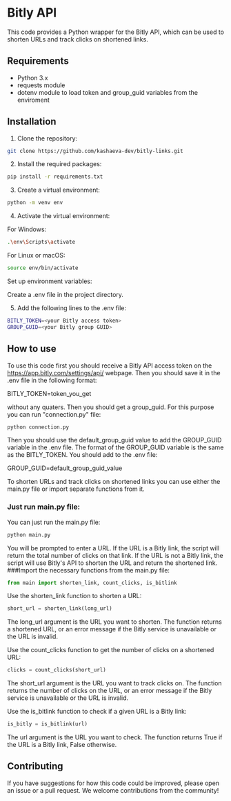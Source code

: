 # Bitly API

This code provides a Python wrapper for the Bitly API, which can be used to shorten URLs 
and track clicks on shortened links.

## Requirements
* Python 3.x
* requests module
* dotenv module to load token and group_guid variables from the enviroment
## Installation
1. Clone the repository:

```bash
git clone https://github.com/kashaeva-dev/bitly-links.git
```
2. Install the required packages:

```bash
pip install -r requirements.txt
```
3. Create a virtual environment:

```bash
python -m venv env
```
4. Activate the virtual environment:

For Windows:

```bash
.\env\Scripts\activate
```
For Linux or macOS:

```bash
source env/bin/activate
```
Set up environment variables:

Create a .env file in the project directory.

5. Add the following lines to the .env file:

```bash
BITLY_TOKEN=<your Bitly access token>
GROUP_GUID=<your Bitly group GUID>
```
## How to use
To use this code first you should receive a Bitly API access token on the
https://app.bitly.com/settings/api/ webpage. Then you should save it in the
.env file in the following format:

BITLY_TOKEN=token_you_get

without any quaters.
Then you should get a group_guid. For this purpose you can run "connection.py"
file:
```python
python connection.py
```
Then you should use the default_group_guid value to add the GROUP_GUID variable in the
.env file. The format of the GROUP_GUID variable is the same as the BITLY_TOKEN. You should
add to the .env file:

GROUP_GUID=default_group_guid_value

To shorten URLs and track clicks on shortened links you can use either the main.py
file or import separate functions from it.
### Just run main.py file:
You can just run the main.py file:
```python
python main.py
```
You will be prompted to enter a URL. If the URL is a Bitly link, the script
will return the total number of clicks on that link. If the URL is not 
a Bitly link, the script will use Bitly's API to shorten the URL and 
return the shortened link.
###Import the necessary functions from the main.py file:
```python
from main import shorten_link, count_clicks, is_bitlink
```
Use the shorten_link function to shorten a URL:
```python
short_url = shorten_link(long_url)
```
The long_url argument is the URL you want to shorten.
The function returns a shortened URL, or an error message if the Bitly service is unavailable or the URL is invalid.

Use the count_clicks function to get the number of clicks on a shortened URL:
```python
clicks = count_clicks(short_url)
```
The short_url argument is the URL you want to track clicks on.
The function returns the number of clicks on the URL, or an error message if the Bitly service is unavailable or the URL is invalid.

Use the is_bitlink function to check if a given URL is a Bitly link:
```python
is_bitly = is_bitlink(url)
```
The url argument is the URL you want to check.
The function returns True if the URL is a Bitly link, False otherwise.

## Contributing
If you have suggestions for how this code could be improved, please open an issue or 
a pull request. We welcome contributions from the community!
